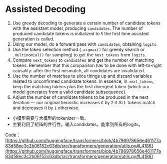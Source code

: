 # Assisted Decoding

1. Use greedy decoding to generate a certain number of candidate tokens with the assistant model, producing `candidates`. The number of produced candidate tokens is initialized to `5` the first time assisted generation is called.
2. Using our model, do a forward pass with `candidates`, obtaining `logits`.
3. Use the token selection method (`.argmax()` for greedy search or `.multinomial()` for sampling) to get the `next_tokens` from `logits`.
4. Compare `next_tokens` to `candidates` and get the number of matching tokens. Remember that this comparison has to be done with left-to-right causality: after the first mismatch, all candidates are invalidated.
5. Use the number of matches to slice things up and discard variables related to unconfirmed candidate tokens. In essence, in `next_tokens`, keep the matching tokens plus the first divergent token (which our model generates from a valid candidate subsequence).
6. Adjust the number of candidate tokens to be produced in the next iteration — our original heuristic increases it by `2` if ALL tokens match and decreases it by `1` otherwise.

* 小模型需要与大模型的tokenizer一致。
* 主要利用了矩阵的并行性，输入candidates，能拿到所有的logits。

Code：[https://github.com/huggingface/transformers/blob/4b796978656e461177a83d58ec3c2b06152c63db/src/transformers/generation/utils.py#L4186](https://github.com/huggingface/transformers/blob/4b796978656e461177a83d58ec3c2b06152c63db/src/transformers/generation/utils.py#L4186)
